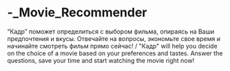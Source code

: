 # -_Movie_Recommender
“Кадр” поможет определиться с выбором фильма, опираясь на Ваши предпочтения и вкусы. Отвечайте на вопросы, экономьте свое время и начинайте смотреть фильм прямо сейчас! / "Кадр" will help you decide on the choice of a movie based on your preferences and tastes. Answer the questions, save your time and start watching the movie right now!
